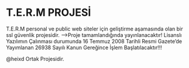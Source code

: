 # T.E.R.M PROJESİ
T.E.R.M personal ve public web siteler için geliştirme aşamasında olan bir ssl güvenlik projesidir. -->Proje tamamlandığında yayınlanacaktır! 
Lisanslı Yazılımın Çalınması durumunda 16 Temmuz 2008 Tarihli Resmi Gazete’de Yayımlanan 26938 Sayılı Kanun Gereğince İşlem Başlatılacaktır!!!

@heixd Ortak Projesidir.

